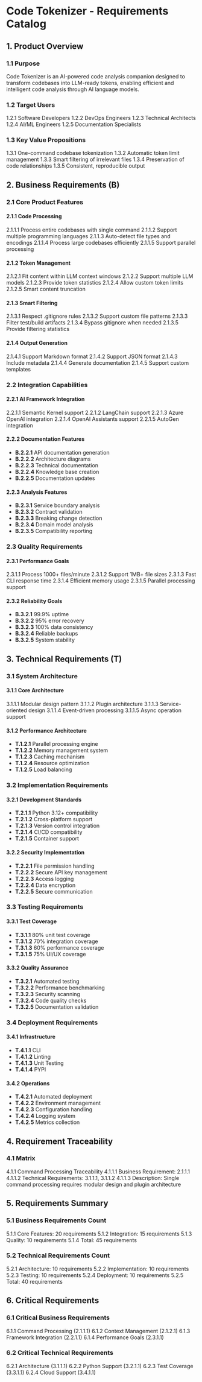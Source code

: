 # Code Tokenizer - Requirements Catalog

## 1. Product Overview

### 1.1 Purpose
Code Tokenizer is an AI-powered code analysis companion designed to transform codebases into LLM-ready tokens, enabling efficient and intelligent code analysis through AI language models.

### 1.2 Target Users
1.2.1 Software Developers
1.2.2 DevOps Engineers
1.2.3 Technical Architects
1.2.4 AI/ML Engineers
1.2.5 Documentation Specialists

### 1.3 Key Value Propositions
1.3.1 One-command codebase tokenization
1.3.2 Automatic token limit management
1.3.3 Smart filtering of irrelevant files
1.3.4 Preservation of code relationships
1.3.5 Consistent, reproducible output

## 2. Business Requirements (B)

### 2.1 Core Product Features
#### 2.1.1 Code Processing
2.1.1.1 Process entire codebases with single command
2.1.1.2 Support multiple programming languages
2.1.1.3 Auto-detect file types and encodings
2.1.1.4 Process large codebases efficiently
2.1.1.5 Support parallel processing

#### 2.1.2 Token Management
2.1.2.1 Fit content within LLM context windows
2.1.2.2 Support multiple LLM models
2.1.2.3 Provide token statistics
2.1.2.4 Allow custom token limits
2.1.2.5 Smart content truncation

#### 2.1.3 Smart Filtering
2.1.3.1 Respect .gitignore rules
2.1.3.2 Support custom file patterns
2.1.3.3 Filter test/build artifacts
2.1.3.4 Bypass gitignore when needed
2.1.3.5 Provide filtering statistics

#### 2.1.4 Output Generation
2.1.4.1 Support Markdown format
2.1.4.2 Support JSON format
2.1.4.3 Include metadata
2.1.4.4 Generate documentation
2.1.4.5 Support custom templates

### 2.2 Integration Capabilities
#### 2.2.1 AI Framework Integration
2.2.1.1 Semantic Kernel support
2.2.1.2 LangChain support
2.2.1.3 Azure OpenAI integration
2.2.1.4 OpenAI Assistants support
2.2.1.5 AutoGen integration

#### 2.2.2 Documentation Features
- **B.2.2.1** API documentation generation
- **B.2.2.2** Architecture diagrams
- **B.2.2.3** Technical documentation
- **B.2.2.4** Knowledge base creation
- **B.2.2.5** Documentation updates

#### 2.2.3 Analysis Features
- **B.2.3.1** Service boundary analysis
- **B.2.3.2** Contract validation
- **B.2.3.3** Breaking change detection
- **B.2.3.4** Domain model analysis
- **B.2.3.5** Compatibility reporting

### 2.3 Quality Requirements
#### 2.3.1 Performance Goals
2.3.1.1 Process 1000+ files/minute
2.3.1.2 Support 1MB+ file sizes
2.3.1.3 Fast CLI response time
2.3.1.4 Efficient memory usage
2.3.1.5 Parallel processing support

#### 2.3.2 Reliability Goals
- **B.3.2.1** 99.9% uptime
- **B.3.2.2** 95% error recovery
- **B.3.2.3** 100% data consistency
- **B.3.2.4** Reliable backups
- **B.3.2.5** System stability

## 3. Technical Requirements (T)

### 3.1 System Architecture
#### 3.1.1 Core Architecture
3.1.1.1 Modular design pattern
3.1.1.2 Plugin architecture
3.1.1.3 Service-oriented design
3.1.1.4 Event-driven processing
3.1.1.5 Async operation support

#### 3.1.2 Performance Architecture
- **T.1.2.1** Parallel processing engine
- **T.1.2.2** Memory management system
- **T.1.2.3** Caching mechanism
- **T.1.2.4** Resource optimization
- **T.1.2.5** Load balancing

### 3.2 Implementation Requirements
#### 3.2.1 Development Standards
- **T.2.1.1** Python 3.12+ compatibility
- **T.2.1.2** Cross-platform support
- **T.2.1.3** Version control integration
- **T.2.1.4** CI/CD compatibility
- **T.2.1.5** Container support

#### 3.2.2 Security Implementation
- **T.2.2.1** File permission handling
- **T.2.2.2** Secure API key management
- **T.2.2.3** Access logging
- **T.2.2.4** Data encryption
- **T.2.2.5** Secure communication

### 3.3 Testing Requirements
#### 3.3.1 Test Coverage
- **T.3.1.1** 80% unit test coverage
- **T.3.1.2** 70% integration coverage
- **T.3.1.3** 60% performance coverage
- **T.3.1.5** 75% UI/UX coverage

#### 3.3.2 Quality Assurance
- **T.3.2.1** Automated testing
- **T.3.2.2** Performance benchmarking
- **T.3.2.3** Security scanning
- **T.3.2.4** Code quality checks
- **T.3.2.5** Documentation validation

### 3.4 Deployment Requirements
#### 3.4.1 Infrastructure
- **T.4.1.1** CLI
- **T.4.1.2** Linting
- **T.4.1.3** Unit Testing
- **T.4.1.4** PYPI


#### 3.4.2 Operations
- **T.4.2.1** Automated deployment
- **T.4.2.2** Environment management
- **T.4.2.3** Configuration handling
- **T.4.2.4** Logging system
- **T.4.2.5** Metrics collection

## 4. Requirement Traceability

### 4.1 Matrix
4.1.1 Command Processing Traceability
   4.1.1.1 Business Requirement: 2.1.1.1
   4.1.1.2 Technical Requirements: 3.1.1.1, 3.1.1.2
   4.1.1.3 Description: Single command processing requires modular design and plugin architecture

## 5. Requirements Summary

### 5.1 Business Requirements Count
5.1.1 Core Features: 20 requirements
5.1.2 Integration: 15 requirements
5.1.3 Quality: 10 requirements
5.1.4 Total: 45 requirements

### 5.2 Technical Requirements Count
5.2.1 Architecture: 10 requirements
5.2.2 Implementation: 10 requirements
5.2.3 Testing: 10 requirements
5.2.4 Deployment: 10 requirements
5.2.5 Total: 40 requirements

## 6. Critical Requirements

### 6.1 Critical Business Requirements
6.1.1 Command Processing (2.1.1.1)
6.1.2 Context Management (2.1.2.1)
6.1.3 Framework Integration (2.2.1.1)
6.1.4 Performance Goals (2.3.1.1)

### 6.2 Critical Technical Requirements
6.2.1 Architecture (3.1.1.1)
6.2.2 Python Support (3.2.1.1)
6.2.3 Test Coverage (3.3.1.1)
6.2.4 Cloud Support (3.4.1.1) 
